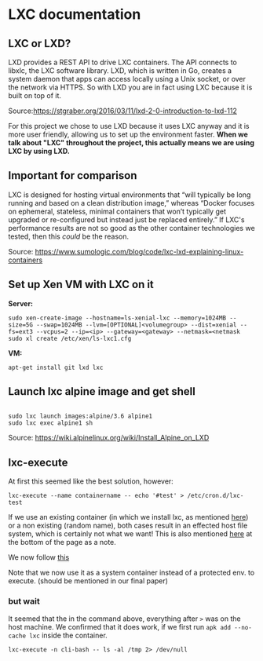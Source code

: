 # LXC documentation

## LXC or LXD?
LXD provides a REST API to drive LXC containers. The API connects to libxlc, the LXC software library. LXD, which is written in Go, creates a system daemon that apps can access locally using a Unix socket, or over the network via HTTPS. So with LXD you are in fact using LXC because it is built on top of it. 

Source:https://stgraber.org/2016/03/11/lxd-2-0-introduction-to-lxd-112

For this project we chose to use LXD because it uses LXC anyway and it is more user friendly, allowing us to set up the environment faster. **When we talk about "LXC" throughout the project, this actually means we are using LXC by using LXD.**

## Important for comparison
LXC is designed for hosting virtual environments that “will typically be long running and based on a clean distribution image,” whereas “Docker focuses on ephemeral, stateless, minimal containers that won’t typically get upgraded or re-configured but instead just be replaced entirely.” If LXC's performance results are not so good as the other container technologies we tested, then this *could* be the reason.

Source: https://www.sumologic.com/blog/code/lxc-lxd-explaining-linux-containers

## Set up Xen VM with LXC on it

**Server:**

```shell
sudo xen-create-image --hostname=ls-xenial-lxc --memory=1024MB --size=5G --swap=1024MB --lvm=[OPTIONAL]<volumegroup> --dist=xenial --fs=ext3 --vcpus=2 --ip=<ip> --gateway=<gateway> --netmask=<netmask
sudo xl create /etc/xen/ls-lxc1.cfg

```

**VM:**

```shell
apt-get install git lxd lxc

```

## Launch lxc alpine image and get shell

```shell

sudo lxc launch images:alpine/3.6 alpine1
sudo lxc exec alpine1 sh

```

Source: https://wiki.alpinelinux.org/wiki/Install_Alpine_on_LXD


## lxc-execute

At first this seemed like the best solution,
however:
```shell
lxc-execute --name containername -- echo '#test' > /etc/cron.d/lxc-test
```

If we use an existing container (in which we install lxc, as mentioned [here](https://bugs.launchpad.net/ubuntu/+source/lxc/+bug/1171464))
or a non existing (random name),
both cases result in an effected host file system, which is certainly not what we want!
This is also mentioned [here](https://docs.oracle.com/cd/E37670_01/E37355/html/ol_app_containers.html)
at the bottom of the page as a note.

We now follow [this](https://unix.stackexchange.com/questions/102204/executing-a-command-inside-a-running-lxc)

Note that we now use it as a system container instead of a protected env. to execute. (should be mentioned in our final paper)

### but wait

It seemed that the in the command above, everything after `>` was on the host machine.
We confirmed that it does work, if we first run `apk add --no-cache lxc` inside the container.

```shell
lxc-execute -n cli-bash -- ls -al /tmp 2> /dev/null
```
